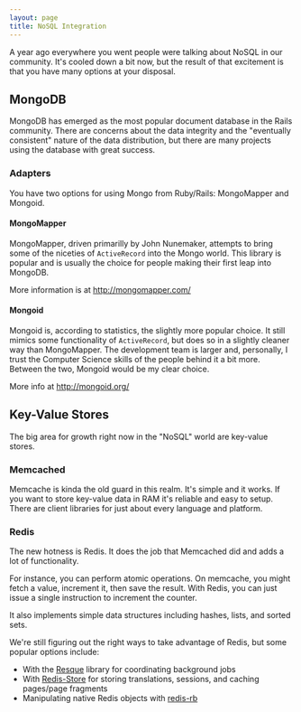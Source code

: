 ```yaml
---
layout: page
title: NoSQL Integration
---
```


A year ago everywhere you went people were talking about NoSQL in our community. It's cooled down a bit now, but the result of that excitement is that you have many options at your disposal.

## MongoDB

MongoDB has emerged as the most popular document database in the Rails community. There are concerns about the data integrity and the "eventually consistent" nature of the data distribution, but there are many projects using the database with great success.

### Adapters

You have two options for using Mongo from Ruby/Rails: MongoMapper and Mongoid.

#### MongoMapper

MongoMapper, driven primarilly by John Nunemaker, attempts to bring some of the niceties of `ActiveRecord` into the Mongo world. This library is popular and is usually the choice for people making their first leap into MongoDB.

More information is at http://mongomapper.com/

#### Mongoid

Mongoid is, according to statistics, the slightly more popular choice. It still mimics some functionality of `ActiveRecord`, but does so in a slightly cleaner way than MongoMapper. The development team is larger and, personally, I trust the Computer Science skills of the people behind it a bit more. Between the two, Mongoid would be my clear choice.

More info at http://mongoid.org/

## Key-Value Stores

The big area for growth right now in the "NoSQL" world are key-value stores.

### Memcached

Memcache is kinda the old guard in this realm. It's simple and it works. If you want to store key-value data in RAM it's reliable and easy to setup. There are client libraries for just about every language and platform.

### Redis

The new hotness is Redis. It does the job that Memcached did and adds a lot of functionality.

For instance, you can perform atomic operations. On memcache, you might fetch a value, increment it, then save the result. With Redis, you can just issue a single instruction to increment the counter.

It also implements simple data structures including hashes, lists, and sorted sets.

We're still figuring out the right ways to take advantage of Redis, but some popular options include:

* With the [Resque](https://github.com/defunkt/resque) library for coordinating background jobs
* With [Redis-Store](https://github.com/jodosha/redis-store) for storing translations, sessions, and caching pages/page fragments
* Manipulating native Redis objects with [redis-rb](https://github.com/ezmobius/redis-rb)
